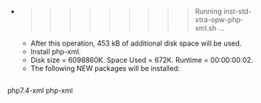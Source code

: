 * >>>>>>>>> Running inst-std-xtra-opw-php-xml.sh ...
  * After this operation, 453 kB of additional disk space will be used.
  * Install php-xml.
  * Disk size = 6098860K. Space Used = 672K. Runtime = 00:00:00:02.
  * The following NEW packages will be installed:
  ```bash
php7.4-xml php-xml
  ```
